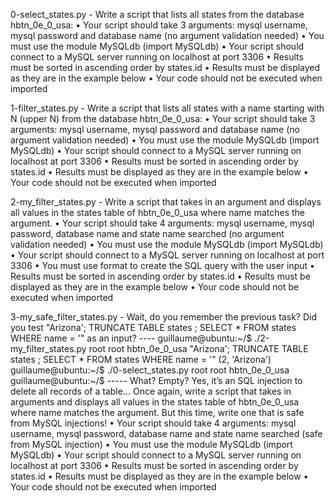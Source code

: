 0-select_states.py - Write a script that lists all states from the database hbtn_0e_0_usa:
    • Your script should take 3 arguments: mysql username, mysql password and database name (no argument validation needed)
    • You must use the module MySQLdb (import MySQLdb)
    • Your script should connect to a MySQL server running on localhost at port 3306
    • Results must be sorted in ascending order by states.id
    • Results must be displayed as they are in the example below
    • Your code should not be executed when imported

1-filter_states.py - Write a script that lists all states with a name starting with N (upper N) from the database hbtn_0e_0_usa:
    • Your script should take 3 arguments: mysql username, mysql password and database name (no argument validation needed)
    • You must use the module MySQLdb (import MySQLdb)
    • Your script should connect to a MySQL server running on localhost at port 3306
    • Results must be sorted in ascending order by states.id
    • Results must be displayed as they are in the example below
    • Your code should not be executed when imported

2-my_filter_states.py - Write a script that takes in an argument and displays all values in the states table of hbtn_0e_0_usa where name matches the argument.
    • Your script should take 4 arguments: mysql username, mysql password, database name and state name searched (no argument validation needed)
    • You must use the module MySQLdb (import MySQLdb)
    • Your script should connect to a MySQL server running on localhost at port 3306
    • You must use format to create the SQL query with the user input
    • Results must be sorted in ascending order by states.id
    • Results must be displayed as they are in the example below
    • Your code should not be executed when imported

3-my_safe_filter_states.py - Wait, do you remember the previous task? Did you test "Arizona'; TRUNCATE TABLE states ; SELECT * FROM states WHERE name = '" as an input?
    ----
    guillaume@ubuntu:~/$ ./2-my_filter_states.py root root hbtn_0e_0_usa "Arizona'; TRUNCATE TABLE states ; SELECT * FROM states WHERE name = '"
    (2, 'Arizona')
    guillaume@ubuntu:~/$ ./0-select_states.py root root     hbtn_0e_0_usa
    guillaume@ubuntu:~/$ 
    -----
What? Empty?
Yes, it’s an SQL injection to delete all records of a table…
Once again, write a script that takes in arguments and displays all values in the states table of hbtn_0e_0_usa where name matches the argument. But this time, write one that is safe from MySQL injections!
    • Your script should take 4 arguments: mysql username, mysql password, database name and state name searched (safe from MySQL injection)
    • You must use the module MySQLdb (import MySQLdb)
    • Your script should connect to a MySQL server running on localhost at port 3306
    • Results must be sorted in ascending order by states.id
    • Results must be displayed as they are in the example below
    • Your code should not be executed when imported


